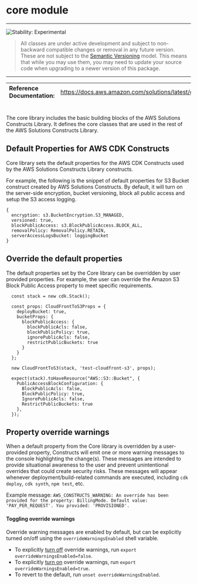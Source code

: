# core module
<!--BEGIN STABILITY BANNER-->

---

![Stability: Experimental](https://img.shields.io/badge/stability-Experimental-important.svg?style=for-the-badge)

> All classes are under active development and subject to non-backward compatible changes or removal in any
> future version. These are not subject to the [Semantic Versioning](https://semver.org/) model.
> This means that while you may use them, you may need to update your source code when upgrading to a newer version of this package.

---
<!--END STABILITY BANNER-->

| **Reference Documentation**:| <span style="font-weight: normal">https://docs.aws.amazon.com/solutions/latest/constructs/</span>|
|:-------------|:-------------|
<div style="height:8px"></div>

The core library includes the basic building blocks of the AWS Solutions Constructs Library. It defines the core classes that are used in the rest of the AWS Solutions Constructs Library.

## Default Properties for AWS CDK Constructs

Core library sets the default properties for the AWS CDK Constructs used by the AWS Solutions Constructs Library constructs.

For example, the following is the snippet of default properties for S3 Bucket construct created by AWS Solutions Constructs. By default, it will turn on the server-side encryption, bucket versioning, block all public access and setup the S3 access logging.

```
{
  encryption: s3.BucketEncryption.S3_MANAGED,
  versioned: true,
  blockPublicAccess: s3.BlockPublicAccess.BLOCK_ALL,
  removalPolicy: RemovalPolicy.RETAIN,
  serverAccessLogsBucket: loggingBucket
}
```

## Override the default properties

The default properties set by the Core library can be overridden by user provided properties. For example, the user can override the Amazon S3 Block Public Access property to meet specific requirements.

```
  const stack = new cdk.Stack();

  const props: CloudFrontToS3Props = {
    deployBucket: true,
    bucketProps: {
      blockPublicAccess: {
        blockPublicAcls: false,
        blockPublicPolicy: true,
        ignorePublicAcls: false,
        restrictPublicBuckets: true
      }
    }
  };

  new CloudFrontToS3(stack, 'test-cloudfront-s3', props);

  expect(stack).toHaveResource("AWS::S3::Bucket", {
    PublicAccessBlockConfiguration: {
      BlockPublicAcls: false,
      BlockPublicPolicy: true,
      IgnorePublicAcls: false,
      RestrictPublicBuckets: true
    },
  });
```

## Property override warnings

When a default property from the Core library is overridden by a user-provided property, Constructs will emit one or more warning messages to the console highlighting the change(s). These messages are intended to provide situational awareness to the user and prevent unintentional overrides that could create security risks. These messages will appear whenever deployment/build-related commands are executed, including `cdk deploy`, `cdk synth`, `npm test`, etc.

Example message:
`AWS_CONSTRUCTS_WARNING: An override has been provided for the property: BillingMode. Default value: 'PAY_PER_REQUEST'. You provided: 'PROVISIONED'.`

#### Toggling override warnings

Override warning messages are enabled by default, but can be explicitly turned on/off using the `overrideWarningsEnabled` shell variable.

- To explicitly <u>turn off</u> override warnings, run `export overrideWarningsEnabled=false`.
- To explicitly <u>turn on</u> override warnings, run `export overrideWarningsEnabled=true`.
- To revert to the default, run `unset overrideWarningsEnabled`.